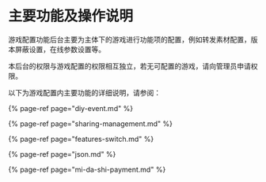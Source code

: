 # 主要功能及操作说明

游戏配置功能后台主要为主体下的游戏进行功能项的配置，例如转发素材配置，版本屏蔽设置，在线参数设置等。

本后台的权限与游戏配置的权限相互独立，若无可配置的游戏，请向管理员申请权限。

以下为游戏配置内主要功能的详细说明，请参阅：

{% page-ref page="diy-event.md" %}

{% page-ref page="sharing-management.md" %}

{% page-ref page="features-switch.md" %}

{% page-ref page="json.md" %}

{% page-ref page="mi-da-shi-payment.md" %}

